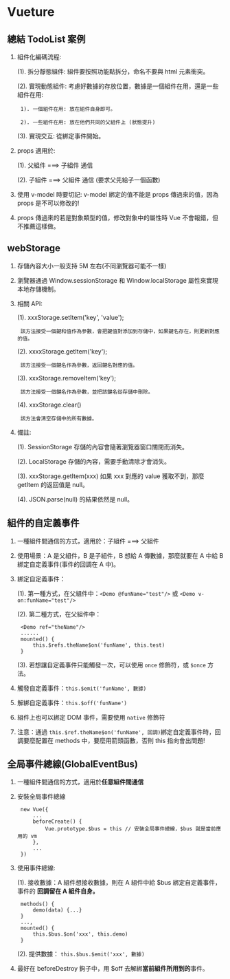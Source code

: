 # Vueture

## 總結 TodoList 案例

1. 組件化編碼流程:

    (1). 拆分靜態組件: 組件要按照功能點拆分，命名不要與 html 元素衝突。

    (2). 實現動態組件: 考慮好數據的存放位置，數據是一個組件在用，還是一些組件在用:

        1). 一個組件在用: 放在組件自身即可。

        2). 一些組件在用: 放在他們共同的父組件上 (狀態提升)

    (3). 實現交互: 從綁定事件開始。

2. props 適用於:

    (1). 父組件 ===> 子組件 通信
    
    (2). 子組件 ===> 父組件 通信 (要求父先給子一個函數)

3. 使用 v-model 時要切記: v-model 綁定的值不能是 props 傳過來的值，因為 props 是不可以修改的!

4. props 傳過來的若是對象類型的值，修改對象中的屬性時 Vue 不會報錯，但不推薦這樣做。

## webStorage

1. 存儲內容大小一般支持 5M 左右(不同瀏覽器可能不一樣)

2. 瀏覽器通過 Window.sessionStorage 和 Window.localStorage 屬性來實現本地存儲機制。

3. 相關 API:

    (1). xxxStorage.setItem('key', 'value');

        該方法接受一個鍵和值作為參數，會把鍵值對添加到存儲中，如果鍵名存在，則更新對應的值。

    (2). xxxxStorage.getItem('key');

        該方法接受一個鍵名作為參數，返回鍵名對應的值。

    (3). xxxStorage.removeItem('key');

        該方法接受一個鍵名作為參數，並把該鍵名從存儲中刪除。

    (4). xxxStorage.clear()

        該方法會清空存儲中的所有數據。

4. 備註:

    (1). SessionStorage 存儲的內容會隨著瀏覽器窗口關閉而消失。
    
    (2). LocalStorage 存儲的內容，需要手動清除才會消失。
    
    (3). xxxStorage.getItem(xxx) 如果 xxx 對應的 value 獲取不到，那麼 getItem 的返回值是 null。
    
    (4). JSON.parse(null) 的結果依然是 null。

## 組件的自定義事件

1. 一種組件間通信的方式，適用於：子組件 ===> 父組件

2. 使用場景：A 是父組件，B 是子組件，B 想給 A 傳數據，那麼就要在 A 中給 B 綁定自定義事件(事件的回調在 A 中)。

3. 綁定自定義事件：
    
    (1). 第一種方式，在父組件中：`<Demo @funName="test"/>` 或 `<Demo v-on:funName="test"/>`

    (2). 第二種方式，在父組件中：

        
        <Demo ref="theName"/>
        ......
        mounted() {
            this.$refs.theName$on('funName', this.test)
        }
        

    (3). 若想讓自定義事件只能觸發一次，可以使用 `once` 修飾符，或 `$once` 方法。

4. 觸發自定義事件：`this.$emit('funName', 數據)`

5. 解綁自定義事件：`this.$off('funName')`

6. 組件上也可以綁定 DOM 事件，需要使用 `native` 修飾符

7. 注意：通過 `this.$ref.theName$on('funName', 回調)`綁定自定義事件時，回調要麼配置在 methods 中，要麼用箭頭函數，否則 this 指向會出問題!

## 全局事件總線(GlobalEventBus)

1. 一種組件間通信的方式，適用於**任意組件間通信**

2. 安裝全局事件總線

        new Vue({
            ...
            beforeCreate() {
                Vue.prototype.$bus = this // 安裝全局事件總線，$bus 就是當前應用的 vm
            },
            ...
        })

3. 使用事件總線:

    (1). 接收數據：A 組件想接收數據，則在 A 組件中給 $bus 綁定自定義事件，事件的 **回調留在 A 組件自身。**

        methods() {
            demo(data) {...}
        }
        ...,
        mounted() {
            this.$bus.$on('xxx', this.demo)
        }

    (2). 提供數據： `this.$bus.$emit('xxx', 數據)`

4. 最好在 beforeDestroy 鉤子中，用 $off 去解綁**當前組件所用到的**事件。